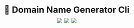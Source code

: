 <div align="center">
	<h1>📌 Domain Name Generator Cli<br>
	<img src="https://img.shields.io/npm/v/domainify_cli?color=%2380C73D">
	<img src="https://img.shields.io/npm/dt/domainify_cli">
	<img src="https://img.shields.io/npm/l/domainify_cli?color=%2380C73D">
	</h1>
</div>

